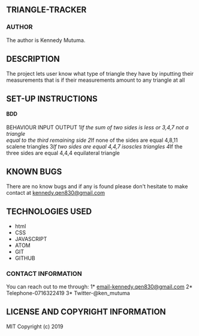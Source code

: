 ## TRIANGLE-TRACKER
### AUTHOR
The author is Kennedy Mutuma.
## DESCRIPTION
The project lets user know what type of triangle they have by inputting their measurements that is if their measurements amount to any triangle at all
## SET-UP INSTRUCTIONS
#### BDD
BEHAVIOUR                                     INPUT                   OUTPUT
1*If the sum of two sides is less or      3,4,7               not a triangle     
  equal to the third remaining side
2*If none of the sides are equal          4,8,11             scalene triangles
3*If two sides are equal                  4,4,7              isoscles triangles
4*If the three sides are equal            4,4,4              equilateral triangle
## KNOWN BUGS
There are no know bugs and if any is found please don't hesitate to make contact at kennedy.qen830@gmail.com
## TECHNOLOGIES USED
* html
* CSS
* JAVASCRIPT
* ATOM
* GIT
* GITHUB
### CONTACT INFORMATION
You can reach out to me through:
 1* email-kennedy.qen830@gmail.com
 2* Telephone-0716322419
 3* Twitter-@ken_mutuma
## LICENSE AND COPYRIGHT INFORMATION
MIT
Copyright (c) 2019
